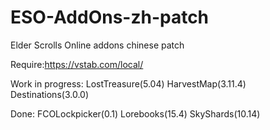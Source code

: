 # ESO-AddOns-zh-patch
Elder Scrolls Online addons chinese patch
	
Require:https://vstab.com/local/

Work in progress:
  LostTreasure(5.04)
  HarvestMap(3.11.4)
  Destinations(3.0.0)
  
Done:
  FCOLockpicker(0.1)
  Lorebooks(15.4)
  SkyShards(10.14)
